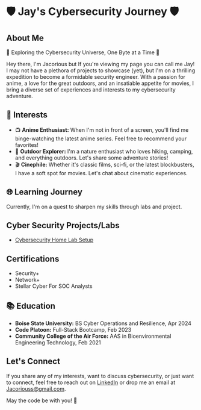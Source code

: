 
# 🛡️ Jay's Cybersecurity Journey 🛡️

## About Me

🔭 Exploring the Cybersecurity Universe, One Byte at a Time 🌌

Hey there, I'm Jacorious but If you're viewing my page you can call me Jay! I may not have a plethora of projects to showcase (yet), but I'm on a thrilling expedition to become a formidable security engineer. With a passion for anime, a love for the great outdoors, and an insatiable appetite for movies, I bring a diverse set of experiences and interests to my cybersecurity adventure.

## 🌟 Interests

- 📺 **Anime Enthusiast:** When I'm not in front of a screen, you'll find me binge-watching the latest anime series. Feel free to recommend your favorites!
- 🌳 **Outdoor Explorer:** I'm a nature enthusiast who loves hiking, camping, and everything outdoors. Let's share some adventure stories!
- 🎬 **Cinephile:** Whether it's classic films, sci-fi, or the latest blockbusters, I have a soft spot for movies. Let's chat about cinematic experiences.

## 🌐 Learning Journey

Currently, I'm on a quest to sharpen my skills through labs and project. 

## Cyber Security Projects/Labs

- [Cybersecurity Home Lab Setup](https://jayb133.github.io/Cybersecurity-Home-lab-setup/)
  
## Certifications

- Security+ 
- Network+ 
- Stellar Cyber For SOC Analysts 

## 📚 Education

- **Boise State University:** BS Cyber Operations and Resilience, Apr 2024
- **Code Platoon:** Full-Stack Bootcamp, Feb 2023
- **Community College of the Air Force:** AAS in Bioenvironmental Engineering Technology, Feb 2021

## Let's Connect

If you share any of my interests, want to discuss cybersecurity, or just want to connect, feel free to reach out on [LinkedIn](https://www.linkedin.com/in/jacorious-smith-752a50249/) or drop me an email at Jacoriouss@gmail.com.

May the code be with you! 🚀
